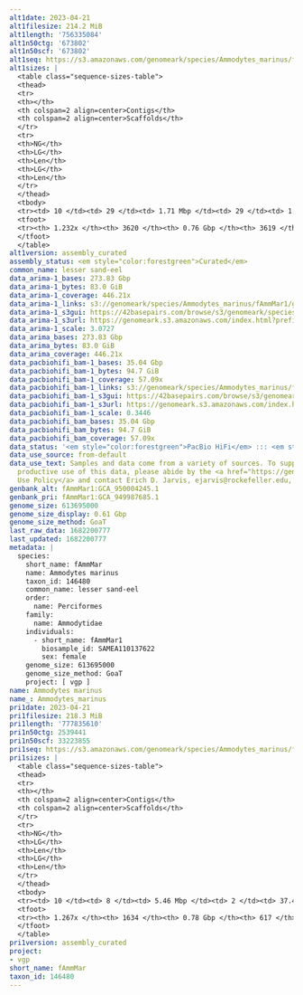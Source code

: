 ```yaml
---
alt1date: 2023-04-21
alt1filesize: 214.2 MiB
alt1length: '756335084'
alt1n50ctg: '673802'
alt1n50scf: '673802'
alt1seq: https://s3.amazonaws.com/genomeark/species/Ammodytes_marinus/fAmmMar1/assembly_curated/fAmmMar1.alt.cur.20230421.fasta.gz
alt1sizes: |
  <table class="sequence-sizes-table">
  <thead>
  <tr>
  <th></th>
  <th colspan=2 align=center>Contigs</th>
  <th colspan=2 align=center>Scaffolds</th>
  </tr>
  <tr>
  <th>NG</th>
  <th>LG</th>
  <th>Len</th>
  <th>LG</th>
  <th>Len</th>
  </tr>
  </thead>
  <tbody>
  <tr><td> 10 </td><td> 29 </td><td> 1.71 Mbp </td><td> 29 </td><td> 1.71 Mbp </td></tr><tr><td> 20 </td><td> 71 </td><td> 1.28 Mbp </td><td> 71 </td><td> 1.28 Mbp </td></tr><tr><td> 30 </td><td> 125 </td><td> 1.03 Mbp </td><td> 125 </td><td> 1.03 Mbp </td></tr><tr><td> 40 </td><td> 191 </td><td> 0.83 Mbp </td><td> 191 </td><td> 0.83 Mbp </td></tr><tr style="background-color:#cccccc;"><td> 50 </td><td> 273 </td><td> 0.67 Mbp </td><td> 273 </td><td> 0.67 Mbp </td></tr><tr><td> 60 </td><td> 373 </td><td> 0.56 Mbp </td><td> 373 </td><td> 0.56 Mbp </td></tr><tr><td> 70 </td><td> 495 </td><td> 460.97 Kbp </td><td> 495 </td><td> 460.97 Kbp </td></tr><tr><td> 80 </td><td> 646 </td><td> 357.70 Kbp </td><td> 646 </td><td> 357.70 Kbp </td></tr><tr><td> 90 </td><td> 845 </td><td> 268.58 Kbp </td><td> 845 </td><td> 268.58 Kbp </td></tr><tr><td> 100 </td><td> 1122 </td><td> 178.40 Kbp </td><td> 1121 </td><td> 179.14 Kbp </td></tr></tbody>
  <tfoot>
  <tr><th> 1.232x </th><th> 3620 </th><th> 0.76 Gbp </th><th> 3619 </th><th> 0.76 Gbp </th></tr>
  </tfoot>
  </table>
alt1version: assembly_curated
assembly_status: <em style="color:forestgreen">Curated</em>
common_name: lesser sand-eel
data_arima-1_bases: 273.83 Gbp
data_arima-1_bytes: 83.0 GiB
data_arima-1_coverage: 446.21x
data_arima-1_links: s3://genomeark/species/Ammodytes_marinus/fAmmMar1/genomic_data/arima/<br>
data_arima-1_s3gui: https://42basepairs.com/browse/s3/genomeark/species/Ammodytes_marinus/fAmmMar1/genomic_data/arima/
data_arima-1_s3url: https://genomeark.s3.amazonaws.com/index.html?prefix=species/Ammodytes_marinus/fAmmMar1/genomic_data/arima/
data_arima-1_scale: 3.0727
data_arima_bases: 273.83 Gbp
data_arima_bytes: 83.0 GiB
data_arima_coverage: 446.21x
data_pacbiohifi_bam-1_bases: 35.04 Gbp
data_pacbiohifi_bam-1_bytes: 94.7 GiB
data_pacbiohifi_bam-1_coverage: 57.09x
data_pacbiohifi_bam-1_links: s3://genomeark/species/Ammodytes_marinus/fAmmMar1/genomic_data/pacbio_hifi/<br>
data_pacbiohifi_bam-1_s3gui: https://42basepairs.com/browse/s3/genomeark/species/Ammodytes_marinus/fAmmMar1/genomic_data/pacbio_hifi/
data_pacbiohifi_bam-1_s3url: https://genomeark.s3.amazonaws.com/index.html?prefix=species/Ammodytes_marinus/fAmmMar1/genomic_data/pacbio_hifi/
data_pacbiohifi_bam-1_scale: 0.3446
data_pacbiohifi_bam_bases: 35.04 Gbp
data_pacbiohifi_bam_bytes: 94.7 GiB
data_pacbiohifi_bam_coverage: 57.09x
data_status: '<em style="color:forestgreen">PacBio HiFi</em> ::: <em style="color:forestgreen">Arima</em>'
data_use_source: from-default
data_use_text: Samples and data come from a variety of sources. To support fair and
  productive use of this data, please abide by the <a href="https://genome10k.soe.ucsc.edu/data-use-policies/">Data
  Use Policy</a> and contact Erich D. Jarvis, ejarvis@rockefeller.edu, with any questions.
genbank_alt: fAmmMar1:GCA_950004245.1
genbank_pri: fAmmMar1:GCA_949987685.1
genome_size: 613695000
genome_size_display: 0.61 Gbp
genome_size_method: GoaT
last_raw_data: 1682200777
last_updated: 1682200777
metadata: |
  species:
    short_name: fAmmMar
    name: Ammodytes marinus
    taxon_id: 146480
    common_name: lesser sand-eel
    order:
      name: Perciformes
    family:
      name: Ammodytidae
    individuals:
      - short_name: fAmmMar1
        biosample_id: SAMEA110137622
        sex: female
    genome_size: 613695000
    genome_size_method: GoaT
    project: [ vgp ]
name: Ammodytes marinus
name_: Ammodytes_marinus
pri1date: 2023-04-21
pri1filesize: 218.3 MiB
pri1length: '777835610'
pri1n50ctg: 2539441
pri1n50scf: 33223855
pri1seq: https://s3.amazonaws.com/genomeark/species/Ammodytes_marinus/fAmmMar1/assembly_curated/fAmmMar1.pri.cur.20230421.fasta.gz
pri1sizes: |
  <table class="sequence-sizes-table">
  <thead>
  <tr>
  <th></th>
  <th colspan=2 align=center>Contigs</th>
  <th colspan=2 align=center>Scaffolds</th>
  </tr>
  <tr>
  <th>NG</th>
  <th>LG</th>
  <th>Len</th>
  <th>LG</th>
  <th>Len</th>
  </tr>
  </thead>
  <tbody>
  <tr><td> 10 </td><td> 8 </td><td> 5.46 Mbp </td><td> 2 </td><td> 37.46 Mbp </td></tr><tr><td> 20 </td><td> 22 </td><td> 4.24 Mbp </td><td> 4 </td><td> 36.69 Mbp </td></tr><tr><td> 30 </td><td> 37 </td><td> 3.63 Mbp </td><td> 5 </td><td> 35.78 Mbp </td></tr><tr><td> 40 </td><td> 56 </td><td> 2.86 Mbp </td><td> 7 </td><td> 33.56 Mbp </td></tr><tr style="background-color:#cccccc;"><td> 50 </td><td> 79 </td><td style="background-color:#88ff88;"> 2.54 Mbp </td><td> 9 </td><td style="background-color:#88ff88;"> 33.22 Mbp </td></tr><tr><td> 60 </td><td> 105 </td><td> 2.18 Mbp </td><td> 11 </td><td> 32.61 Mbp </td></tr><tr><td> 70 </td><td> 136 </td><td> 1.75 Mbp </td><td> 13 </td><td> 31.42 Mbp </td></tr><tr><td> 80 </td><td> 176 </td><td> 1.34 Mbp </td><td> 15 </td><td> 30.11 Mbp </td></tr><tr><td> 90 </td><td> 229 </td><td> 1.00 Mbp </td><td> 17 </td><td> 28.48 Mbp </td></tr><tr><td> 100 </td><td> 304 </td><td> 0.66 Mbp </td><td> 19 </td><td> 27.02 Mbp </td></tr></tbody>
  <tfoot>
  <tr><th> 1.267x </th><th> 1634 </th><th> 0.78 Gbp </th><th> 617 </th><th> 0.78 Gbp </th></tr>
  </tfoot>
  </table>
pri1version: assembly_curated
project:
- vgp
short_name: fAmmMar
taxon_id: 146480
---
```

